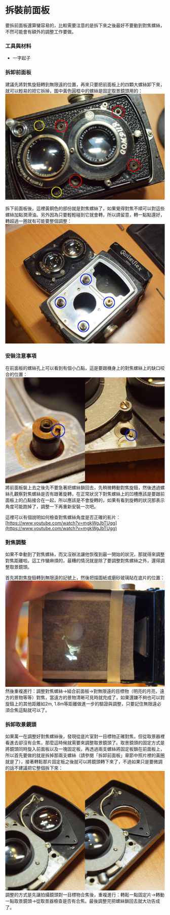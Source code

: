 # 拆裝前面板
要拆前面板還算蠻容易的，比較需要注意的是拆下來之後最好不要動到對焦螺絲，不然可能會有額外的調整工作要做。

### 工具與材料
* 一字起子 

### 拆卸前面板
建議先將對焦旋鈕轉到無限遠的位置，再來只要把前面板上的四顆大螺絲卸下來，就可以輕易的把它拆掉，圖中黃色圓框中的螺絲是固定取景鏡頭用的：
![前面板的螺絲位置](../images/P1100542.JPG)

拆下前面板後，這裡黃銅色的部份就是對焦螺絲了，如果覺得對焦不順可以對這些螺絲加點潤滑油。另外因為只要輕輕碰到它就會轉，所以請留意，轉一點點還好，轉超過一圈就有可能要整個調整：
![對焦螺絲位置](../images/P1100528.JPG)

### 安裝注意事項
在前面板的螺絲孔上可以看到有個小凸點，這是要跟機身上的對焦螺絲上的缺口咬合的位置：
![對焦螺絲](../images/FocusCoupler.JPG)
將前面板裝上去之後先不要急著把螺絲鎖回去，先稍微轉動對焦旋鈕，然後透過螺絲孔觀察對焦螺絲是否有跟著旋轉，在正常狀況下對焦螺絲上的凹槽應該是要跟前面板上的凸點接合在一起，所以應該是不會旋轉的，如果有看到旋轉的狀況那表示角度可能跑掉了，調整一下再重新安裝一次吧。

這裡可以有個說明如何檢查對焦螺絲角度是否正確的影片：[https://www.youtube.com/watch?v=mgkWgJbTUgg](https://www.youtube.com/watch?v=mgkWgJbTUgg)

### 對焦調整
如果不幸動到了對焦螺絲，而又沒辦法讓他恢復到最一開始的狀況，那就得來調整對焦距離啦。這工作蠻麻煩的，最糟的情況就是除了要調整對焦螺絲之外，還得調整取景鏡頭。

首先將對焦旋鈕轉到無限遠的記號上，然後把描圖紙或磨砂玻璃貼在底片的位置：
![對焦調整](../images/P1100539.JPG)
然後重複進行：調整對焦螺絲->組合前面板->對無限遠的目標物（明亮的月亮，遠方的景物等等）對焦，當遠方的景物清晰可見時就完成了，如果還嫌不夠也可以對旋鈕上的其他距離如2m, 1.8m等距離做進一步的驗證與調整，只要記住無限遠必須合焦這點就可以了。

### 拆卸取景鏡頭
如果萬一在調整好對焦螺絲後，發現從底片室對一目標物正確對焦，但從取景器裡看進去卻沒有合焦，那麼這時候就需要來調整取景鏡頭了。取景鏡頭的固定方式是將鏡頭同時旋入前面板以及一塊固定板，再透過兩支螺絲將固定板鎖在前面板上，所以首先要做的就是拆掉那兩支螺絲（請參閱「拆卸前面板」章節中照片裡的黃圈就是了），接著轉鬆那片固定板之後就可以將鏡頭轉下來了，不過如果只是要微調的話不建議把它整個拆下來：
![拆卸取景鏡頭](../images/RemoveViewLens.JPG)
調整的方式是先讓拍攝鏡頭對一目標物合焦後，重複進行：轉鬆一點固定片->轉動一點取景鏡頭->從取景器檢查是否有合焦。最後調整完把螺絲鎖回去就大功告成了。
